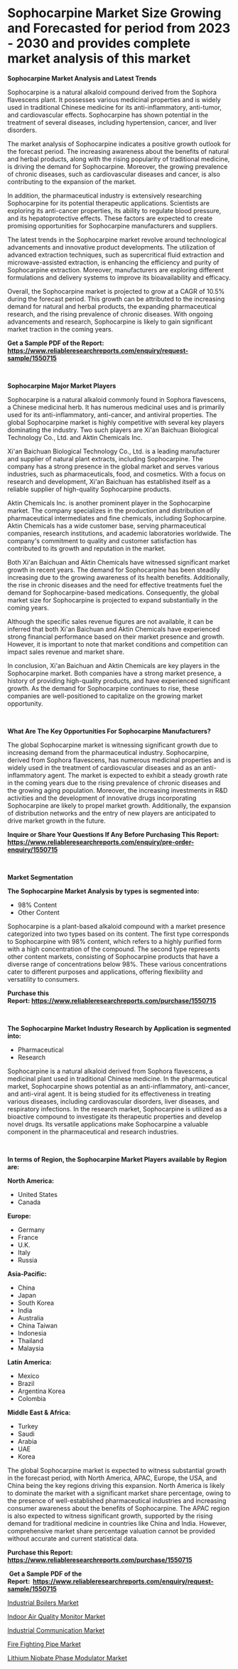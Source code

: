<p><h1>Sophocarpine Market Size Growing and Forecasted for period from 2023 - 2030 and provides complete market analysis of this market</h1></p><p><strong>Sophocarpine Market Analysis and Latest Trends</strong></p>
<p><p>Sophocarpine is a natural alkaloid compound derived from the Sophora flavescens plant. It possesses various medicinal properties and is widely used in traditional Chinese medicine for its anti-inflammatory, anti-tumor, and cardiovascular effects. Sophocarpine has shown potential in the treatment of several diseases, including hypertension, cancer, and liver disorders.</p><p>The market analysis of Sophocarpine indicates a positive growth outlook for the forecast period. The increasing awareness about the benefits of natural and herbal products, along with the rising popularity of traditional medicine, is driving the demand for Sophocarpine. Moreover, the growing prevalence of chronic diseases, such as cardiovascular diseases and cancer, is also contributing to the expansion of the market.</p><p>In addition, the pharmaceutical industry is extensively researching Sophocarpine for its potential therapeutic applications. Scientists are exploring its anti-cancer properties, its ability to regulate blood pressure, and its hepatoprotective effects. These factors are expected to create promising opportunities for Sophocarpine manufacturers and suppliers.</p><p>The latest trends in the Sophocarpine market revolve around technological advancements and innovative product developments. The utilization of advanced extraction techniques, such as supercritical fluid extraction and microwave-assisted extraction, is enhancing the efficiency and purity of Sophocarpine extraction. Moreover, manufacturers are exploring different formulations and delivery systems to improve its bioavailability and efficacy.</p><p>Overall, the Sophocarpine market is projected to grow at a CAGR of 10.5% during the forecast period. This growth can be attributed to the increasing demand for natural and herbal products, the expanding pharmaceutical research, and the rising prevalence of chronic diseases. With ongoing advancements and research, Sophocarpine is likely to gain significant market traction in the coming years.</p></p>
<p><strong>Get a Sample PDF of the Report:&nbsp; <a href="https://www.reliableresearchreports.com/enquiry/request-sample/1550715">https://www.reliableresearchreports.com/enquiry/request-sample/1550715</a></strong></p>
<p>&nbsp;</p>
<p><strong>Sophocarpine Major Market Players</strong></p>
<p><p>Sophocarpine is a natural alkaloid commonly found in Sophora flavescens, a Chinese medicinal herb. It has numerous medicinal uses and is primarily used for its anti-inflammatory, anti-cancer, and antiviral properties. The global Sophocarpine market is highly competitive with several key players dominating the industry. Two such players are Xi'an Baichuan Biological Technology Co., Ltd. and Aktin Chemicals Inc.</p><p>Xi'an Baichuan Biological Technology Co., Ltd. is a leading manufacturer and supplier of natural plant extracts, including Sophocarpine. The company has a strong presence in the global market and serves various industries, such as pharmaceuticals, food, and cosmetics. With a focus on research and development, Xi'an Baichuan has established itself as a reliable supplier of high-quality Sophocarpine products.</p><p>Aktin Chemicals Inc. is another prominent player in the Sophocarpine market. The company specializes in the production and distribution of pharmaceutical intermediates and fine chemicals, including Sophocarpine. Aktin Chemicals has a wide customer base, serving pharmaceutical companies, research institutions, and academic laboratories worldwide. The company's commitment to quality and customer satisfaction has contributed to its growth and reputation in the market.</p><p>Both Xi'an Baichuan and Aktin Chemicals have witnessed significant market growth in recent years. The demand for Sophocarpine has been steadily increasing due to the growing awareness of its health benefits. Additionally, the rise in chronic diseases and the need for effective treatments fuel the demand for Sophocarpine-based medications. Consequently, the global market size for Sophocarpine is projected to expand substantially in the coming years.</p><p>Although the specific sales revenue figures are not available, it can be inferred that both Xi'an Baichuan and Aktin Chemicals have experienced strong financial performance based on their market presence and growth. However, it is important to note that market conditions and competition can impact sales revenue and market share.</p><p>In conclusion, Xi'an Baichuan and Aktin Chemicals are key players in the Sophocarpine market. Both companies have a strong market presence, a history of providing high-quality products, and have experienced significant growth. As the demand for Sophocarpine continues to rise, these companies are well-positioned to capitalize on the growing market opportunity.</p></p>
<p>&nbsp;</p>
<p><strong>What Are The Key Opportunities For Sophocarpine Manufacturers?</strong></p>
<p><p>The global Sophocarpine market is witnessing significant growth due to increasing demand from the pharmaceutical industry. Sophocarpine, derived from Sophora flavescens, has numerous medicinal properties and is widely used in the treatment of cardiovascular diseases and as an anti-inflammatory agent. The market is expected to exhibit a steady growth rate in the coming years due to the rising prevalence of chronic diseases and the growing aging population. Moreover, the increasing investments in R&D activities and the development of innovative drugs incorporating Sophocarpine are likely to propel market growth. Additionally, the expansion of distribution networks and the entry of new players are anticipated to drive market growth in the future.</p></p>
<p><strong>Inquire or Share Your Questions If Any Before Purchasing This Report: <a href="https://www.reliableresearchreports.com/enquiry/pre-order-enquiry/1550715">https://www.reliableresearchreports.com/enquiry/pre-order-enquiry/1550715</a></strong></p>
<p>&nbsp;</p>
<p><strong>Market Segmentation</strong></p>
<p><strong>The Sophocarpine Market Analysis by types is segmented into:</strong></p>
<p><ul><li>98% Content</li><li>Other Content</li></ul></p>
<p><p>Sophocarpine is a plant-based alkaloid compound with a market presence categorized into two types based on its content. The first type corresponds to Sophocarpine with 98% content, which refers to a highly purified form with a high concentration of the compound. The second type represents other content markets, consisting of Sophocarpine products that have a diverse range of concentrations below 98%. These various concentrations cater to different purposes and applications, offering flexibility and versatility to consumers.</p></p>
<p><strong>Purchase this Report:&nbsp;<a href="https://www.reliableresearchreports.com/purchase/1550715">https://www.reliableresearchreports.com/purchase/1550715</a></strong></p>
<p>&nbsp;</p>
<p><strong>The Sophocarpine Market Industry Research by Application is segmented into:</strong></p>
<p><ul><li>Pharmaceutical</li><li>Research</li></ul></p>
<p><p>Sophocarpine is a natural alkaloid derived from Sophora flavescens, a medicinal plant used in traditional Chinese medicine. In the pharmaceutical market, Sophocarpine shows potential as an anti-inflammatory, anti-cancer, and anti-viral agent. It is being studied for its effectiveness in treating various diseases, including cardiovascular disorders, liver diseases, and respiratory infections. In the research market, Sophocarpine is utilized as a bioactive compound to investigate its therapeutic properties and develop novel drugs. Its versatile applications make Sophocarpine a valuable component in the pharmaceutical and research industries.</p></p>
<p>&nbsp;</p>
<p><strong>In terms of Region, the Sophocarpine Market Players available by Region are:</strong></p>
<p>
    <p> <strong> North America: </strong>
        <ul>
            <li>United States</li>
            <li>Canada</li>
        </ul>
        </p> 
    <p> <strong> Europe: </strong>
        <ul>
            <li>Germany</li>
            <li>France</li>
            <li>U.K.</li>
            <li>Italy</li>
            <li>Russia</li>
        </ul>
        </p> 
    <p> <strong> Asia-Pacific: </strong>
        <ul>
            <li>China</li>
            <li>Japan</li>
            <li>South Korea</li>
            <li>India</li>
            <li>Australia</li>
            <li>China Taiwan</li>
            <li>Indonesia</li>
            <li>Thailand</li>
            <li>Malaysia</li>
        </ul>
        </p> 
    <p> <strong> Latin America: </strong>
        <ul>
            <li>Mexico</li>
            <li>Brazil</li>
            <li>Argentina Korea</li>
            <li>Colombia</li>
        </ul>
        </p> 
    <p> <strong> Middle East & Africa: </strong>
        <ul>
            <li>Turkey</li>
            <li>Saudi</li>
            <li>Arabia</li>
            <li>UAE</li>
            <li>Korea</li>
        </ul>
    </p>
    </p>
<p><p>The global Sophocarpine market is expected to witness substantial growth in the forecast period, with North America, APAC, Europe, the USA, and China being the key regions driving this expansion. North America is likely to dominate the market with a significant market share percentage, owing to the presence of well-established pharmaceutical industries and increasing consumer awareness about the benefits of Sophocarpine. The APAC region is also expected to witness significant growth, supported by the rising demand for traditional medicine in countries like China and India. However, comprehensive market share percentage valuation cannot be provided without accurate and current statistical data.</p></p>
<p><strong>Purchase this Report: <a href="https://www.reliableresearchreports.com/purchase/1550715">https://www.reliableresearchreports.com/purchase/1550715</a></strong></p>
<p>&nbsp;<strong>Get a Sample PDF of the Report:&nbsp;&nbsp;<a href="https://www.reliableresearchreports.com/enquiry/request-sample/1550715">https://www.reliableresearchreports.com/enquiry/request-sample/1550715</a></strong></p>
<p><strong></strong></p>
<p><p><a href="https://medium.com/@read.code.store/decoding-industrial-boilers-market-metrics-market-share-trends-and-growth-patterns-b601dccc3340">Industrial Boilers Market</a></p><p><a href="https://medium.com/@there.mix.bring/indoor-air-quality-monitor-market-exploring-market-share-market-trends-and-future-growth-c9be092e111a">Indoor Air Quality Monitor Market</a></p><p><a href="https://medium.com/@theomorar2000/industrial-communication-market-report-reveals-the-latest-trends-and-growth-opportunities-of-this-63deb8c6edea">Industrial Communication Market</a></p><p><a href="https://medium.com/@half.skull.am/fire-fighting-pipe-market-research-report-its-history-and-forecast-2023-to-2030-fc826ad09e46">Fire Fighting Pipe Market</a></p><p><a href="https://medium.com/@darrensipes2023/lithium-niobate-phase-modulator-market-insights-into-market-cagr-market-trends-and-growth-87cd6484dba9">Lithium Niobate Phase Modulator Market</a></p></p>